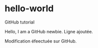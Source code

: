 # hello-world
GitHub tutorial

Hello, I am a GitHub newbie.
Ligne ajoutée.

Modification éfeectuée sur GitHub.
